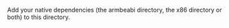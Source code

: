 Add your native dependencies (the armbeabi directory, the x86 directory or both) to this directory.
